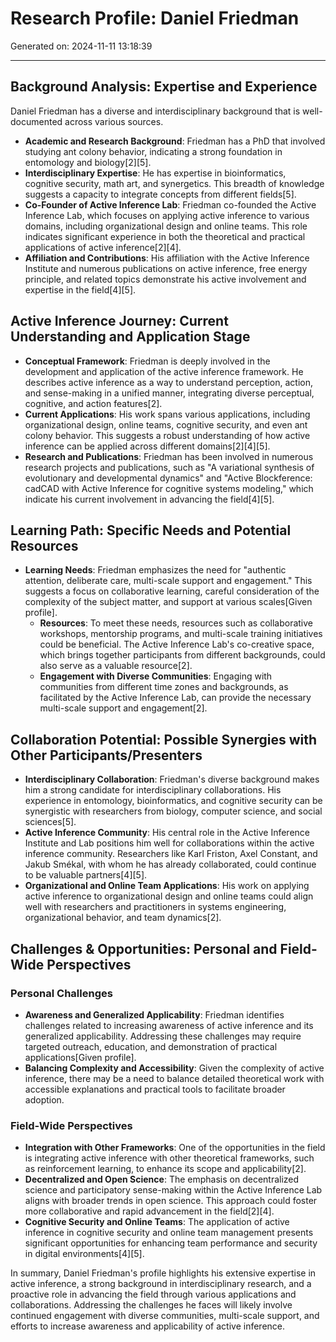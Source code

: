 # Research Profile: Daniel Friedman

Generated on: 2024-11-11 13:18:39

---

## Background Analysis: Expertise and Experience

Daniel Friedman has a diverse and interdisciplinary background that is well-documented across various sources.

- **Academic and Research Background**: Friedman has a PhD that involved studying ant colony behavior, indicating a strong foundation in entomology and biology[2][5].
- **Interdisciplinary Expertise**: He has expertise in bioinformatics, cognitive security, math art, and synergetics. This breadth of knowledge suggests a capacity to integrate concepts from different fields[5].
- **Co-Founder of Active Inference Lab**: Friedman co-founded the Active Inference Lab, which focuses on applying active inference to various domains, including organizational design and online teams. This role indicates significant experience in both the theoretical and practical applications of active inference[2][4].
- **Affiliation and Contributions**: His affiliation with the Active Inference Institute and numerous publications on active inference, free energy principle, and related topics demonstrate his active involvement and expertise in the field[4][5].

## Active Inference Journey: Current Understanding and Application Stage

- **Conceptual Framework**: Friedman is deeply involved in the development and application of the active inference framework. He describes active inference as a way to understand perception, action, and sense-making in a unified manner, integrating diverse perceptual, cognitive, and action features[2].
- **Current Applications**: His work spans various applications, including organizational design, online teams, cognitive security, and even ant colony behavior. This suggests a robust understanding of how active inference can be applied across different domains[2][4][5].
- **Research and Publications**: Friedman has been involved in numerous research projects and publications, such as "A variational synthesis of evolutionary and developmental dynamics" and "Active Blockference: cadCAD with Active Inference for cognitive systems modeling," which indicate his current involvement in advancing the field[4][5].

## Learning Path: Specific Needs and Potential Resources

- **Learning Needs**: Friedman emphasizes the need for "authentic attention, deliberate care, multi-scale support and engagement." This suggests a focus on collaborative learning, careful consideration of the complexity of the subject matter, and support at various scales[Given profile].
  - **Resources**: To meet these needs, resources such as collaborative workshops, mentorship programs, and multi-scale training initiatives could be beneficial. The Active Inference Lab's co-creative space, which brings together participants from different backgrounds, could also serve as a valuable resource[2].
  - **Engagement with Diverse Communities**: Engaging with communities from different time zones and backgrounds, as facilitated by the Active Inference Lab, can provide the necessary multi-scale support and engagement[2].

## Collaboration Potential: Possible Synergies with Other Participants/Presenters

- **Interdisciplinary Collaboration**: Friedman's diverse background makes him a strong candidate for interdisciplinary collaborations. His experience in entomology, bioinformatics, and cognitive security can be synergistic with researchers from biology, computer science, and social sciences[5].
- **Active Inference Community**: His central role in the Active Inference Institute and Lab positions him well for collaborations within the active inference community. Researchers like Karl Friston, Axel Constant, and Jakub Smékal, with whom he has already collaborated, could continue to be valuable partners[4][5].
- **Organizational and Online Team Applications**: His work on applying active inference to organizational design and online teams could align well with researchers and practitioners in systems engineering, organizational behavior, and team dynamics[2].

## Challenges & Opportunities: Personal and Field-Wide Perspectives

### Personal Challenges
- **Awareness and Generalized Applicability**: Friedman identifies challenges related to increasing awareness of active inference and its generalized applicability. Addressing these challenges may require targeted outreach, education, and demonstration of practical applications[Given profile].
- **Balancing Complexity and Accessibility**: Given the complexity of active inference, there may be a need to balance detailed theoretical work with accessible explanations and practical tools to facilitate broader adoption.

### Field-Wide Perspectives
- **Integration with Other Frameworks**: One of the opportunities in the field is integrating active inference with other theoretical frameworks, such as reinforcement learning, to enhance its scope and applicability[2].
- **Decentralized and Open Science**: The emphasis on decentralized science and participatory sense-making within the Active Inference Lab aligns with broader trends in open science. This approach could foster more collaborative and rapid advancement in the field[2][4].
- **Cognitive Security and Online Teams**: The application of active inference in cognitive security and online team management presents significant opportunities for enhancing team performance and security in digital environments[4][5].

In summary, Daniel Friedman's profile highlights his extensive expertise in active inference, a strong background in interdisciplinary research, and a proactive role in advancing the field through various applications and collaborations. Addressing the challenges he faces will likely involve continued engagement with diverse communities, multi-scale support, and efforts to increase awareness and applicability of active inference.